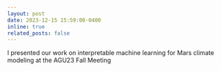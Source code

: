 ```yaml
---
layout: post
date: 2023-12-15 15:59:00-0400
inline: true
related_posts: false
---
```


I presented our work on interpretable machine learning for Mars climate modeling at the AGU23 Fall Meeting